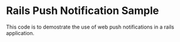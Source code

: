 # Rails Push Notification Sample

This code is to demostrate the use of web push notifications in a rails application.
